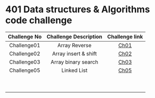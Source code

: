# 401 Data structures & Algorithms code challenge

|   Challenge No     |     Challenge Description     |Challenge link|
|   :-------------:  | :---------------------------: | :---------:  |
|    Challenge01     |         Array Reverse         |   [Ch01](https://github.com/ghanemgit/data-structures-and-algorithms/tree/array-reverse/Challenge01#readme)|
|    Challenge02     |       Array insert & shift    |   [Ch02](https://github.com/ghanemgit/data-structures-and-algorithms/blob/array-insert-shift/Challenge02/README.md)|
|    Challenge03     |     Array binary search       |   [Ch03](https://github.com/ghanemgit/data-structures-and-algorithms/blob/array-binary-search/Challenge03/README.md)|
|    Challenge05     |        Linked List            |   [Ch05](https://github.com/ghanemgit/data-structures-and-algorithms/blob/main/Challenge05/README.md)|
|                    |                               |              |
|                    |                               |              |
|                    |                               |              |
|                    |                               |              |
|                    |                               |              |
|                    |                               |              |
|                    |                               |              |
|                    |                               |              |
|                    |                               |              |
